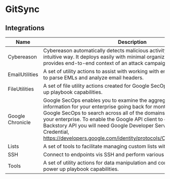 # GitSync

## Integrations
|Name|Description|
|----|-----------|
|Cybereason|Cybereason automatically detects malicious activity and presents it in an intuitive way. It deploys easily with minimal organizational impact and provides end-to-end context of an attack campaign.|
|EmailUtilities|A set of utility actions to assist with working with emails.  Includes actions to parse EMLs and analyze email headers.|
|FileUtilities|A set of file utility actions created for Google SecOps Community to power up playbook capabilities.|
|Google Chronicle|Google SecOps enables you to examine the aggregated security information for your enterprise going back for months or longer. Use Google SecOps to search across all of the domains accessed from within your enterprise. To enable the Google API client to communicate with the Backstory API you will need Google Developer Service Account Credential, https://developers.google.com/identity/protocols/OAuth2#serviceaccount.|
|Lists|A set of tools to facilitate managing custom lists within Google SecOps.|
|SSH|Connect to endpoints vis SSH and perform various operations.|
|Tools|A set of utility actions for data manipulation and common platform tasks to power up playbook capabilities.|

